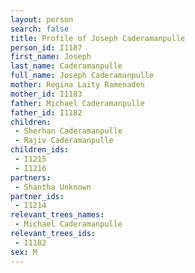 ```yaml
---
layout: person
search: false
title: Profile of Joseph Caderamanpulle
person_id: I1187
first_name: Joseph
last_name: Caderamanpulle
full_name: Joseph Caderamanpulle
mother: Regina Laity Ramenaden
mother_id: I1183
father: Michael Caderamanpulle
father_id: I1182
children:
 - Sherhan Caderamanpulle
 - Rajiv Caderamanpulle
children_ids:
 - I1215
 - I1216
partners:
 - Shantha Unknown
partner_ids:
 - I1214
relevant_trees_names:
 - Michael Caderamanpulle
relevant_trees_ids:
 - I1182
sex: M
---
```


